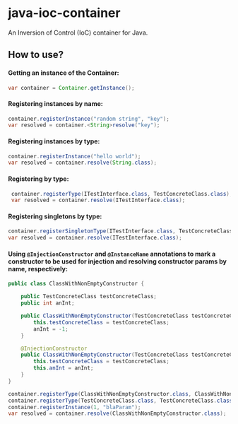 # java-ioc-container

An Inversion of Control (IoC) container for Java.

## How to use? 

#### Getting an instance of the Container: 
```java
var container = Container.getInstance();
```

#### Registering instances by name:

```java
container.registerInstance("random string", "key");
var resolved = container.<String>resolve("key");
```

#### Registering instances by type:

```java
container.registerInstance("hello world");
var resolved = container.resolve(String.class);
```

#### Registering by type:
```java
 container.registerType(ITestInterface.class, TestConcreteClass.class);
 var resolved = container.resolve(ITestInterface.class);
```

#### Registering singletons by type:

```java
container.registerSingletonType(ITestInterface.class, TestConcreteClass.class);
var resolved = container.resolve(ITestInterface.class);
```

#### Using `@InjectionConstructor` and `@InstanceName` annotations to mark a constructor to be used for injection and resolving constructor params by name, respectively:

```java
public class ClassWithNonEmptyConstructor {

    public TestConcreteClass testConcreteClass;
    public int anInt;

    public ClassWithNonEmptyConstructor(TestConcreteClass testConcreteClass) {
        this.testConcreteClass = testConcreteClass;
        anInt = -1;
    }

    @InjectionConstructor
    public ClassWithNonEmptyConstructor(TestConcreteClass testConcreteClass, @InstanceName("blaParam") int anInt) {
        this.testConcreteClass = testConcreteClass;
        this.anInt = anInt;
    }
}
```

```java
container.registerType(ClassWithNonEmptyConstructor.class, ClassWithNonEmptyConstructor.class);
container.registerType(TestConcreteClass.class, TestConcreteClass.class);
container.registerInstance(1, "blaParam");
var resolved = container.resolve(ClassWithNonEmptyConstructor.class);
```

